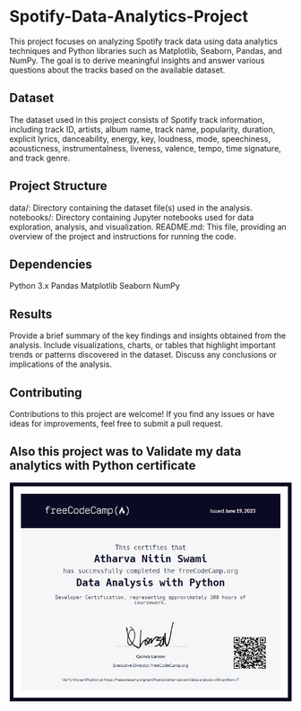 # Spotify-Data-Analytics-Project
This project focuses on analyzing Spotify track data using data analytics techniques and Python libraries such as Matplotlib, Seaborn, Pandas, and NumPy. The goal is to derive meaningful insights and answer various questions about the tracks based on the available dataset.

## Dataset
The dataset used in this project consists of Spotify track information, including track ID, artists, album name, track name, popularity, duration, explicit lyrics, danceability, energy, key, loudness, mode, speechiness, acousticness, instrumentalness, liveness, valence, tempo, time signature, and track genre.

## Project Structure
data/: Directory containing the dataset file(s) used in the analysis.
notebooks/: Directory containing Jupyter notebooks used for data exploration, analysis, and visualization.
README.md: This file, providing an overview of the project and instructions for running the code.

## Dependencies
Python 3.x
Pandas
Matplotlib
Seaborn
NumPy

## Results
Provide a brief summary of the key findings and insights obtained from the analysis.
Include visualizations, charts, or tables that highlight important trends or patterns discovered in the dataset.
Discuss any conclusions or implications of the analysis.


## Contributing
Contributions to this project are welcome! If you find any issues or have ideas for improvements, feel free to submit a pull request.

## Also this project was to  Validate my data analytics with Python certificate

![Certificate](dAfree.PNG)
